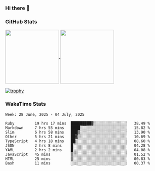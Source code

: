 ### Hi there 👋

### GitHub Stats

<a href="https://github.com/anuraghazra/github-readme-stats">
  <img align="center" height="170px" src="https://github-readme-stats.vercel.app/api/top-langs/?username=tksfjt1024&layout=compact&count_private=true&show_icons=true&show_icons=true&theme=graywhite" />
</a>
<a href="https://github.com/anuraghazra/github-readme-stats">
  <img align="center" height="170px" src="https://github-readme-stats.vercel.app/api?username=tksfjt1024&count_private=true&show_icons=true&show_icons=true&theme=graywhite" />
</a>

[![trophy](https://github-profile-trophy.vercel.app/?username=tksfjt1024)](https://github.com/ryo-ma/github-profile-trophy)

### WakaTime Stats

<!--START_SECTION:waka-->
```text
Week: 28 June, 2025 - 04 July, 2025

Ruby         19 hrs 17 mins  █████████▓░░░░░░░░░░░░░░░   38.49 % 
Markdown     7 hrs 55 mins   ████░░░░░░░░░░░░░░░░░░░░░   15.82 % 
Slim         6 hrs 58 mins   ███▒░░░░░░░░░░░░░░░░░░░░░   13.90 % 
Other        5 hrs 21 mins   ██▓░░░░░░░░░░░░░░░░░░░░░░   10.69 % 
TypeScript   4 hrs 18 mins   ██░░░░░░░░░░░░░░░░░░░░░░░   08.60 % 
JSON         2 hrs 8 mins    █░░░░░░░░░░░░░░░░░░░░░░░░   04.28 % 
YAML         2 hrs 2 mins    █░░░░░░░░░░░░░░░░░░░░░░░░   04.08 % 
JavaScript   45 mins         ▒░░░░░░░░░░░░░░░░░░░░░░░░   01.52 % 
HTML         25 mins         ▒░░░░░░░░░░░░░░░░░░░░░░░░   00.83 % 
Bash         11 mins         ░░░░░░░░░░░░░░░░░░░░░░░░░   00.37 % 
```
<!--END_SECTION:waka-->
